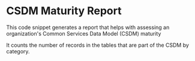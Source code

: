 # CSDM Maturity Report

This code snippet generates a report that helps with assessing an organization's Common Services Data Model (CSDM) maturity

It counts the number of records in the tables that are part of the CSDM by category.
